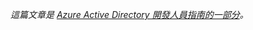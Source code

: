 *這篇文章是 [Azure Active Directory 開發人員指南的一部分](../articles/active-directory/active-directory-developers-guide.md)。*

<!---HONumber=58_postMigration-->